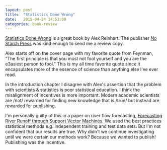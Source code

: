 ```yaml
---
layout: post
title:  "Statistics Done Wrong"
date:   2015-04-24 14:53:00
categories: book-review
---
```


[Statistics Done Wrong](http://www.amazon.com/Statistics-Done-Wrong-Woefully-Complete-ebook/dp/B00UMA61RE) is a great book by Alex Reinhart. The publisher [No Starch Press](http://www.nostarch.com/) was kind enough to send me a review copy.

Alex starts off on the cover page with my favorite quote from Feynman, "The first principle is that you must not fool yourself and you are the e3asiest person to fool." This is my all time favorite quote since it encapsulates more of the essence of science than anything else I've ever read.

In the introduction chapter I disagree with Alex's assertion that the problem with scientists & statistics is poor statistical education. I think the misalignment of incentives is more important. Modern academic scientists are /not/ rewarded for finding new knowledge that is /true/ but instead are rewarded for publishing.

I'm personally guilty of this in a paper on river flow forecasting, [Forecasting River Runoff through Support Vector Machines](/assets/icci2012_paper_revision_2.pdf). We used the best practices statistical methods e.g. independent training and test data sets. But I'm not confident that our results are true. Why didn't we continue investigating until we were certain our methods work? Because we wanted to publish! Publishing was the incentive.

